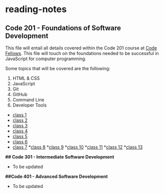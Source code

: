 # reading-notes

## **Code 201 - Foundations of Software Development**

This file will entail all details covered within the Code 201 course at [Code Fellows](https://www.codefellows.org/). This file will touch on the foundations needed to be successful in JavaScript for computer programming.

Some topics that will be covered are the following:

1. HTML & CSS
2. JavaScript
3. Git
4. GitHub
5. Command Line
6. Developer Tools

* [class 1](class-01.md)
* [class 2](class-02.md)
* [class 3](class-03.md)
* [class 4](class-04.md)
* [class 5](class-05.md)
* [class 6](class-06.md)
* [class 7](class-07.md)
*[class 8](class-08.md)
*[class 9](class-09.md)
*[class 10](class-10.md)
*[class 11](class-11.md)
*[class 12](class-12.md)
*[class 13](class-13.md)

**## Code 301 - Intermediate Software Development**

* To be updated

**##Code 401 - Advanced Software Development**

* To be updated
